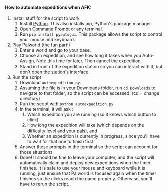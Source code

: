 #### How to automate expeditions when AFK:
1. Install stuff for the script to work
    1. Install [Python](https://www.python.org/downloads/). This also installs pip, Python's package manager.
    2. Open Command Prompt or any terminal.
    3. Run `pip install pyautogui`. This package allows the script to control your mouse and keyboard.
2. Play Palworld (the fun part!)
    1. Enter a world and go to your base.
    2. Choose an expedition, and see how long it takes when you Auto-Assign. Note this time for later. Then cancel the expedition.
    3. Stand in front of the expedition station so you can interact with it, but don't open the station's interface.
3. Run the script
    1. Download `autoexpedition.py`.
    2. Assuming the file is in your Downloads folder, run `cd Downloads` to navigate to that folder, so the script can be accessed. (cd = change directory)
    3. Run the script with `python autoexpedition.py`.
    4. In the terminal, it will ask :
        1. Which expedition you are running (so it knows which button to click)
        2. How long the expedition will take (which depends on the difficulty level and your pals), and 
        3. Whether an expedition is currently in progress, since you'll have to wait for that one to finish first.
    5. Answer these prompts in the terminal so the script can account for those situations.
    6. Done! It should be fine to leave your computer, and the script will automatically claim and deploy new expeditions when the timer finishes. It is safe to use your mouse and keyboard while it is running, just ensure that Palworld is focused again when the timer finishes so the clicks reach the game properly. Otherwise, you'll have to rerun the script.